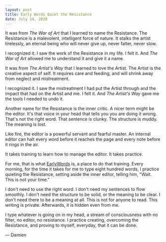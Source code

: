 ```yaml
---
layout: post
title: Early Words Quiet the Resistance
date: July 14, 2020
---
```


It was from _The War of Art_ that I learned to name the Resistance. The Resistance is a malevolent, intelligent force of nature. It stalks the artist tirelessly, an eternal being who will never give up, never falter, never slow.

I recognized it. I saw the work of the Resistance in my life. I felt it. And _The War of Art_ allowed me to understand it and give it a name.

It was from _The Artist's Way_ that I learned to love the Artist. The Artist is the creative aspect of self. It requires care and feeding, and will shrink away from neglect and mistreatment.

I recognized it. I saw the mistreatment I had put the Artist through and the impact that had on the Artist and me. I felt it. And _The Artist's Way_ gave me the tools I needed to undo it.

Another name for the Resistance is the inner critic. A nicer term might be the editor. It's that voice in your head that tells you you are doing it wrong. That's not the right word. That sentence is clunky. The structure is muddy. The meaning is lost.

Like fire, the editor is a powerful servant and fearful master. An internal editor can halt every word before it reaches the page and every note before it rings in the air.

It takes training to learn how to manage the editor. It takes practice.

For me, that is what [EarlyWords](https://earlywords.io/) is, a place to do that training. Every morning, for the time it takes for me to type eight hundred words, I practice quieting the Resistance, setting aside the inner editor, telling him, "Wait. This is not your time."

I don't need to use the right word. I don't need my sentences to flow smoothly. I don't need the structure to be solid, or the meaning to be clear. I don't need there to be a meaning at all. This is not for anyone to read. This writing is private. Afterwards, it is hidden even from me.

I type whatever is going on in my head, a stream of consciousness with no filter, no editor, no resistance. I practice creating, overcoming the Resistance, and proving to myself, everyday, that it can be done.

— Damien
